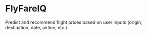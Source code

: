 # FlyFareIQ
Predict and recommend flight prices based on user inputs (origin, destination, date, airline, etc.)

